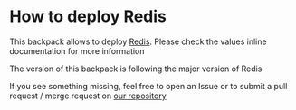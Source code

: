 # How to deploy Redis

This backpack allows to deploy [Redis](http://redis.io/).
Please check the values inline documentation for more information

The version of this backpack is following the major version of Redis

If you see something missing, feel free to open an Issue or to submit a 
pull request / merge request on [our repository](http://gitlab.com/Qm64/backpack)